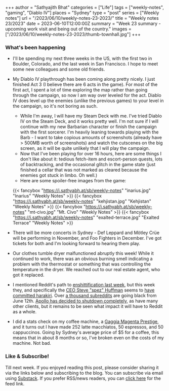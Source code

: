 +++
author = "Sathyajith Bhat"
categories = ["Life"]
tags = ["weekly-notes",  "gaming", "Diablo IV"]
places = "Sydney"
type = "post"
series = ["Weekly notes"]
url = "/2023/06/10/weekly-notes-23-2023/"
title = "Weekly notes 23/2023"
date = 2023-06-10T12:00:00Z
summary = "Week 23 summary - upcoming work visit and being out of the country."
images = ["/2023/06/10/weekly-notes-23-2023/thumb-townhall.jpg"]
+++

### What's been happening

* I'll be spending my next three weeks in the US, with the first two in Boulder, Colorado, and the last week in San Francisco. I hope to meet some new colleagues and some old friends.
* My Diablo IV playthrough has been coming along pretty nicely. I just finished Act 3 (I believe there are 6 acts in the game). For most of the first act, I spent a lot of time exploring the map rather than going through the campaign, so now I am way over leveled for the act. Diablo IV does level up the enemies (unlike the previous games) to your level in the campaign, so it's not boring as such.
    * While I'm away, I will have my Steam Deck with me. I've tried Diablo IV on the Steam Deck, and it works pretty well. I'm not sure if I will continue with my new Barbarian character or finish the campaign with the first sorcerer. I'm heavily leaning towards playing with the Barb - I want to take copious amounts of screenshots (already have > 500MB worth of screenshots) and watch the cutscenes on the big screen, as it will be quite unlikely that I will play the campaign.
    * Now that I've been playing for over 16 hours, here are some things I don't like about it: tedious fetch-item and escort-person quests, lots of backtracking, and the occasional glitch in the game state (just finished a cellar that was not marked as cleared because the enemies got stuck in limbo. Oh well.)
    * Here are some spoiler-free images from the game:

    
    {{< fancybox "https://i.sathyabh.at/sb/weekly-notes" "inarius.jpg" "Inarius" "Weekly Notes" >}}
    {{< fancybox "https://i.sathyabh.at/sb/weekly-notes" "kehjistan.jpg" "Kehjistan" "Weekly Notes" >}}
    {{< fancybox "https://i.sathyabh.at/sb/weekly-notes" "mt-civo.jpg" "Mt. Civo" "Weekly Notes" >}}
    {{< fancybox "https://i.sathyabh.at/sb/weekly-notes" "exalted-terrace.jpg" "Exalted Terrace" "Weekly Notes" >}}


* There will be more concerts in Sydney - Def Leppard and Mötley Crüe will be performing in November, and Foo Fighters in December. I've got tickets for both and I'm looking forward to hearing them play.
* Our clothes tumble dryer malfunctioned abruptly this week! While it continued to work, there was an obvious burning smell indicating a problem with the thermostat or something that was controlling the temperature in the dryer. We reached out to our real estate agent, who got it replaced.
* I mentioned Reddit's path to [enshittification last week](/2023/06/04/weekly-notes-22-2023/), but this week they, and specifically the [CEO Steve "spez" Huffman](https://techcrunch.com/2023/06/09/reddit-ceo-doubles-down-on-attack-on-apollo-developer-in-drama-filled-ama/) seems to [have committed harakiri](https://www.reddit.com/r/apolloapp/comments/145crtu/spez_is_a_cunt/). Over [a thousand subreddits](https://www.reddit.com/r/ModCoord/wiki/index/) are going black from June 12th. [Apollo has decided to shutdown completely](https://www.reddit.com/r/apolloapp/comments/144f6xm/apollo_will_close_down_on_june_30th_reddits/), as have many other clients, but it remains to be seen what impact it will have to Reddit as a whole. 
* I did a stats check on my coffee machine, a [Gaggia Magenta Prestige](https://www.gaggia.com.au/product/magenta-prestige/), and it turns out I have made 252 latte macchiatos, 50 espressos, and 50 cappuccinos. Going by Sydney's average price of $5 for a coffee, this means that in about 8 months or so, I've broken even on the costs of my machine. Not bad.


### Like & Subscribe!

Till next week. If you enjoyed reading this post, please consider sharing it via the links below and subscribing to the blog. You can subscribe via email using [Substack](https://sathyabhat.substack.com/). If you prefer RSS/news readers, you can [click here](https://sathyabh.at/index.xml) for the feed link.
